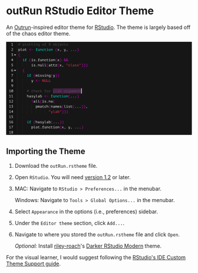 # outRun RStudio Editor Theme

An [Outrun](https://www.reddit.com/r/outrun)-inspired editor theme for [RStudio](https://www.rstudio.com). The theme is largely based off of the chaos editor theme.

![Example of Outrun Theme](https://github.com/camkay/outRun/blob/master/example/outrun_theme_example.png)

## Importing the Theme

1. Download the `outRun.rstheme` file. 

1. Open `RStudio`. You will need [version 1.2](https://dailies.rstudio.com) or later.

1. MAC: Navigate to `RStudio > Preferences...` in the menubar.

   Windows: Navigate to `Tools > Global Options...` in the menubar.
   
1. Select `Appearance` in the options (i.e., preferences) sidebar.

1. Under the `Editor theme` section, click `Add...`.

1. Navigate to where you stored the `outRun.rstheme` file and click `Open`.

&nbsp;&nbsp;&nbsp;&nbsp;&nbsp;&nbsp;*Optional:* Install [riley-roach](https://github.com/riley-roach)'s [Darker RStudio Modern](https://github.com/riley-roach/daRkStudio) theme.

For the visual learner, I would suggest following the [RStudio's IDE Custom Theme Support guide](https://blog.rstudio.com/2018/10/29/rstudio-ide-custom-theme-support/#importing-a-custom-theme).

